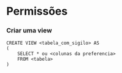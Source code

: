 <h1>Permissões</h1>

<h3>Criar uma view</h3>

~~~
CREATE VIEW <tabela_com_sigilo> AS 
(
    SELECT * ou <colunas da preferencia>
    FROM <tabela>
)
~~~
